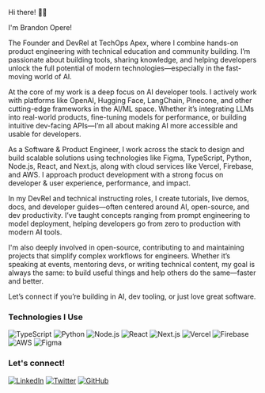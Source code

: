 Hi there! 👋🙂

I'm Brandon Opere!

The Founder and DevRel at TechOps Apex, where I combine hands-on product engineering with technical education and community building. I’m passionate about building tools, sharing knowledge, and helping developers unlock the full potential of modern technologies—especially in the fast-moving world of AI.

At the core of my work is a deep focus on AI developer tools. I actively work with platforms like OpenAI, Hugging Face, LangChain, Pinecone, and other cutting-edge frameworks in the AI/ML space. Whether it’s integrating LLMs into real-world products, fine-tuning models for performance, or building intuitive dev-facing APIs—I’m all about making AI more accessible and usable for developers.

As a Software & Product Engineer, I work across the stack to design and build scalable solutions using technologies like Figma, TypeScript, Python, Node.js, React, and Next.js, along with cloud services like Vercel, Firebase, and AWS. I approach product development with a strong focus on developer & user experience, performance, and impact.

In my DevRel and technical instructing roles, I create tutorials, live demos, docs, and developer guides—often centered around AI, open-source, and dev productivity. I’ve taught concepts ranging from prompt engineering to model deployment, helping developers go from zero to production with modern AI tools.

I'm also deeply involved in open-source, contributing to and maintaining projects that simplify complex workflows for engineers. Whether it’s speaking at events, mentoring devs, or writing technical content, my goal is always the same: to build useful things and help others do the same—faster and better.

Let’s connect if you’re building in AI, dev tooling, or just love great software.

### Technologies I Use

![TypeScript](https://img.shields.io/badge/TypeScript-007ACC?style=for-the-badge&logo=typescript&logoColor=white)
![Python](https://img.shields.io/badge/Python-3776AB?style=for-the-badge&logo=python&logoColor=white)
![Node.js](https://img.shields.io/badge/Node.js-339933?style=for-the-badge&logo=node.js&logoColor=white)
![React](https://img.shields.io/badge/React-61DAFB?style=for-the-badge&logo=react&logoColor=white)
![Next.js](https://img.shields.io/badge/Next.js-000000?style=for-the-badge&logo=next.js&logoColor=white)
![Vercel](https://img.shields.io/badge/Vercel-000000?style=for-the-badge&logo=vercel&logoColor=white)
![Firebase](https://img.shields.io/badge/Firebase-FFCA28?style=for-the-badge&logo=firebase&logoColor=white)
![AWS](https://img.shields.io/badge/AWS-232F3E?style=for-the-badge&logo=amazon-aws&logoColor=white)
![Figma](https://img.shields.io/badge/Figma-F24E1E?style=for-the-badge&logo=figma&logoColor=white)



### Let's connect!
[![LinkedIn](https://img.shields.io/badge/LinkedIn-0A66C2?style=for-the-badge&logo=linkedin&logoColor=white)](https://www.linkedin.com/in/brandon-opere-14b5a5203/)
[![Twitter](https://img.shields.io/badge/Twitter-1DA1F2?style=for-the-badge&logo=twitter&logoColor=white)](https://x.com/opere_brandon)
[![GitHub](https://img.shields.io/badge/GitHub-181717?style=for-the-badge&logo=github&logoColor=white)](https://github.com/teambits009)


